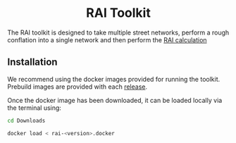 <h1 align=center>RAI Toolkit</h1>

The RAI toolkit is designed to take multiple street networks, perform a rough
conflation into a single network and then perform the [RAI calculation](https://datacatalog.worldbank.org/dataset/rural-access-index-rai)

## Installation

We recommend using the docker images provided for running the toolkit. Prebuild images
are provided with each [release](https://github.com/developmentseed/rai-toolkit/releases).

Once the docker image has been downloaded, it can be loaded locally via the terminal using:

```sh
cd Downloads

docker load < rai-<version>.docker
```
